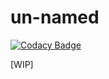 # un-named

[![Codacy Badge](https://app.codacy.com/project/badge/Grade/b6fadbf40da64546bcc598dfb12b0443)](https://www.codacy.com/manual/dhruvsaaaxena.1998/un-named?utm_source=github.com&amp;utm_medium=referral&amp;utm_content=dhruvsaxena1998/un-named&amp;utm_campaign=Badge_Grade)

[WIP]
